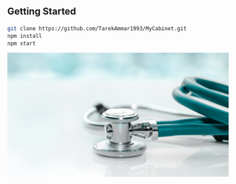 

## Getting Started

```bash
git clone https://github.com/TarekAmmar1993/MyCabinet.git
npm install
npm start
```

![This is an image](src/images/addNewBackground.jpg)
